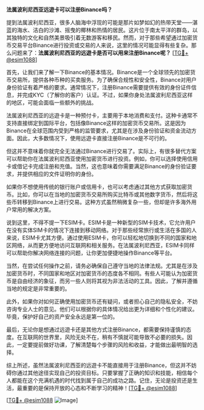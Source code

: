 **法属波利尼西亚远遊卡可以注册Binance吗？**

提到法属波利尼西亚，很多人脑海中浮现的可能是那片如梦如幻的热带天堂——湛蓝的海水、洁白的沙滩、摇曳的椰林和热情的居民。这片位于南太平洋的群岛，以其独特的文化和自然美景吸引着无数游客和移民。然而，对于那些希望通过加密货币交易平台Binance进行投资或交易的人来说，这里的情况可能显得有些复杂。那么问题来了：**法属波利尼西亚的远遊卡是否可以用来注册Binance呢？** [[TG💪+ @esim1088](https://t.me/s/esim1088)]

首先，让我们来了解一下Binance的基本情况。Binance是一个全球领先的加密货币交易所，提供各种币种的买卖服务。为了确保合规性和安全性，Binance对用户身份验证有着严格的要求。通常情况下，注册Binance需要提供有效的身份证件信息，并完成KYC（了解你的客户）认证。不过，如果你身处法属波利尼西亚这样的地区，可能会面临一些额外的挑战。

法属波利尼西亚的远遊卡是一种预付卡，主要用于本地消费和支付。这种卡通常不支持直接绑定到国际平台，包括像Binance这样的加密货币交易所。这是因为Binance在全球范围内受到严格的监管要求，尤其是在涉及身份验证和资金流动方面。因此，大多数情况下，使用远遊卡直接注册Binance是不可行的。

但这并不意味着你就完全无法通过Binance进行交易了。实际上，有很多替代方案可以帮助你在法属波利尼西亚使用加密货币进行投资。例如，你可以选择使用信用卡或借记卡完成注册和充值。当然，这也意味着你需要满足Binance的身份验证要求，并提供相应的文件证明你的身份。

如果你不想使用传统的银行账户或信用卡，也可以考虑通过其他方式获取加密货币。比如，你可以在当地的加密货币交易所购买比特币或其他数字货币，然后将这些币转移到Binance上进行交易。这种方式虽然稍微复杂一些，但却是许多海外用户常用的解决方案。

说到这里，不得不提一下ESIM卡。ESIM卡是一种新型的SIM卡技术，它允许用户在没有实体SIM卡的情况下连接到移动网络。对于那些经常旅行或生活在多国的人来说，ESIM卡尤其方便。通过使用ESIM卡，你可以轻松地切换到不同的国家和地区网络，从而更方便地访问互联网和相关服务。在法属波利尼西亚，ESIM卡同样可以帮助你解决网络连接的问题，让你更加便捷地操作Binance等平台。

当然，在尝试任何操作之前，请务必确保自己遵守当地的法律法规。尤其是在涉及加密货币时，不同国家和地区对加密货币的态度各不相同。有些人可能认为加密货币是自由经济的象征，而另一些人则将其视为非法活动的工具。因此，了解并遵循当地的规定是非常重要的。

此外，如果你对如何正确使用加密货币还有疑问，或者担心自己的隐私安全，不妨咨询专业人士的意见。他们可以根据你的具体情况给出更为详细和个性化的建议。毕竟，保护好自己的资产安全永远是第一位的。

最后，无论你是想通过远遊卡还是其他方式注册Binance，都需要保持谨慎的态度。在互联网的世界里，风险无处不在，稍有不慎就可能导致不必要的损失。因此，一定要提前做好功课，了解清楚每个步骤的风险和收益，才能做出最明智的选择。

综上所述，虽然法属波利尼西亚的远遊卡不能直接用于注册Binance，但这并不妨碍你通过其他途径实现自己的投资目标。只要掌握了正确的知识和技能，相信每个人都能在这个充满机遇的时代找到属于自己的成功之路。记住，无论是投资还是生活，最重要的是保持开放的心态和不断学习的精神！[[TG💪+ @esim1088](https://t.me/s/esim1088)] 

[[TG💪+ @esim1088](https://t.me/s/esim1088) ![Image](https://i.postimg.cc/4NQfJmqS/Snipaste-2025-05-13-00-14-12.png)]
